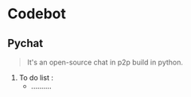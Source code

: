 # Codebot #
## Pychat ##
> It's an open-source chat in p2p build in python.

1. To do list :
	- ..........
